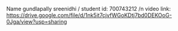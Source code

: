 Name gundlapally sreenidhi / student id: 700743212 /n
video link: https://drive.google.com/file/d/1nk5it7cjvfWGoKDtj7bd0DEKOoG-0Jga/view?usp=sharing
